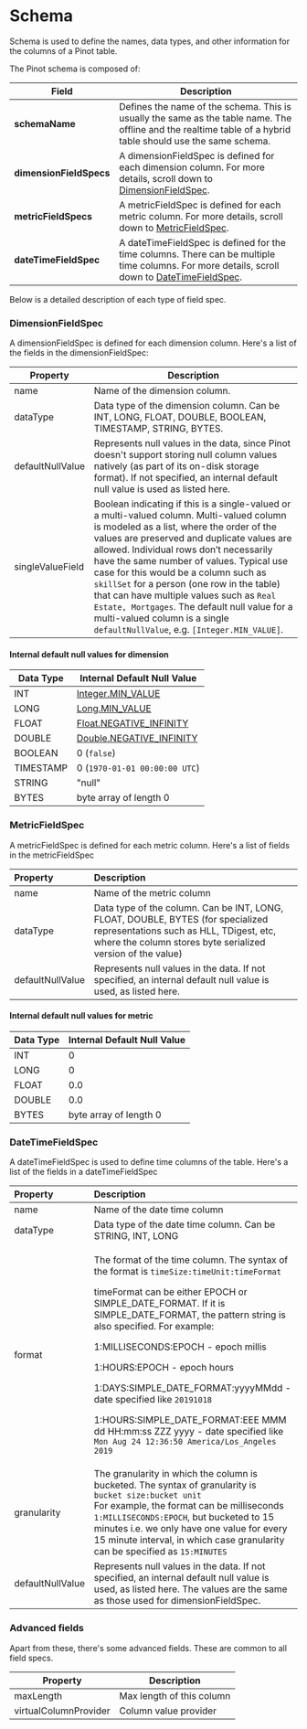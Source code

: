 # Schema

Schema is used to define the names, data types, and other information for the columns of a Pinot table. 

The Pinot schema is composed of:

| Field | Description |
| ---- | ---- |
| **schemaName** | Defines the name of the schema. This is usually the same as the table name. The offline and the realtime table of a hybrid table should use the same schema. |
| **dimensionFieldSpecs** | A dimensionFieldSpec is defined for each dimension column. For more details, scroll down to [DimensionFieldSpec](schema.md#dimensionfieldspecs). |
| **metricFieldSpecs** | A metricFieldSpec is defined for each metric column. For more details, scroll down to [MetricFieldSpec](schema.md#metricfieldspecs). |
| **dateTimeFieldSpec** | A dateTimeFieldSpec is defined for the time columns. There can be multiple time columns. For more details, scroll down to [DateTimeFieldSpec](schema.md#datetimefieldspec). |

Below is a detailed description of each type of field spec.

### DimensionFieldSpec

A dimensionFieldSpec is defined for each dimension column. Here's a list of the fields in the dimensionFieldSpec:

| Property | Description |
| ---- | ---- |
| name | Name of the dimension column. |
| dataType | Data type of the dimension column. Can be INT, LONG, FLOAT, DOUBLE, BOOLEAN, TIMESTAMP, STRING, BYTES. |
| defaultNullValue | Represents null values in the data, since Pinot doesn't support storing null column values natively \(as part of its on-disk storage format\). If not specified, an internal default null value is used as listed here. |
| singleValueField | Boolean indicating if this is a single-valued or a multi-valued column. Multi-valued column is modeled as a list, where the order of the values are preserved and duplicate values are allowed. Individual rows don’t necessarily have the same number of values. Typical use case for this would be a column such as `skillSet` for a person \(one row in the table\) that can have multiple values such as `Real Estate, Mortgages`. The default null value for a multi-valued column is a single `defaultNullValue`, e.g. `[Integer.MIN_VALUE]`. |

#### Internal default null values for dimension

| Data Type | Internal Default Null Value |
| ---- | ---- |
| INT | ​[Integer.MIN\_VALUE](https://docs.oracle.com/javase/7/docs/api/java/lang/Integer.html#MIN_VALUE)​ |
| LONG | ​[Long.MIN\_VALUE](https://docs.oracle.com/javase/7/docs/api/java/lang/Long.html#MIN_VALUE)​ |
| FLOAT | ​[Float.NEGATIVE\_INFINITY](https://docs.oracle.com/javase/7/docs/api/java/lang/Float.html#NEGATIVE_INFINITY)​ |
| DOUBLE | ​[Double.NEGATIVE\_INFINITY](https://docs.oracle.com/javase/7/docs/api/java/lang/Double.html#NEGATIVE_INFINITY)​ |
| BOOLEAN | 0 \(`false`\) |
| TIMESTAMP | 0 \(`1970-01-01 00:00:00 UTC`\) |
| STRING | "null" |
| BYTES | byte array of length 0 |

### MetricFieldSpec

A metricFieldSpec is defined for each metric column. Here's a list of fields in the metricFieldSpec

| Property | Description |
| :--- | :--- |
| name | Name of the metric column |
| dataType | Data type of the column. Can be INT, LONG, FLOAT, DOUBLE, BYTES \(for specialized representations such as HLL, TDigest, etc, where the column stores byte serialized version of the value\) |
| defaultNullValue | Represents null values in the data. If not specified, an internal default null value is used, as listed here. |

#### Internal default null values for metric

| Data Type | Internal Default Null Value |
| ---- | ---- |
| INT | 0 |
| LONG | 0 |
| FLOAT | 0.0 |
| DOUBLE | 0.0 |
| BYTES | byte array of length 0 |

### DateTimeFieldSpec

A dateTimeFieldSpec is used to define time columns of the table. Here's a list of the fields in a dateTimeFieldSpec

<table>
  <thead>
    <tr>
      <th style="text-align:left">Property</th>
      <th style="text-align:left">Description</th>
    </tr>
  </thead>
  <tbody>
    <tr>
      <td style="text-align:left">name</td>
      <td style="text-align:left">Name of the date time column</td>
    </tr>
    <tr>
      <td style="text-align:left">dataType</td>
      <td style="text-align:left">Data type of the date time column. Can be STRING, INT, LONG</td>
    </tr>
    <tr>
      <td style="text-align:left">format</td>
      <td style="text-align:left">
        <p>The format of the time column. The syntax of the format is <code>timeSize:timeUnit:timeFormat</code> 
        </p>
        <p>timeFormat can be either EPOCH or SIMPLE_DATE_FORMAT. If it is SIMPLE_DATE_FORMAT,
          the pattern string is also specified. For example:</p>
        <p>1:MILLISECONDS:EPOCH - epoch millis</p>
        <p>1:HOURS:EPOCH - epoch hours</p>
        <p>1:DAYS:SIMPLE_DATE_FORMAT:yyyyMMdd - date specified like <code>20191018</code>
        </p>
        <p>1:HOURS:SIMPLE_DATE_FORMAT:EEE MMM dd HH:mm:ss ZZZ yyyy - date specified
          like <code>Mon Aug 24 12:36:50 America/Los_Angeles 2019</code>
        </p>
      </td>
    </tr>
    <tr>
      <td style="text-align:left">granularity</td>
      <td style="text-align:left">The granularity in which the column is bucketed. The syntax of granularity
        is
        <br /><code>bucket size:bucket unit</code>
        <br />For example, the format can be milliseconds <code>1:MILLISECONDS:EPOCH</code>,
        but bucketed to 15 minutes i.e. we only have one value for every 15 minute
        interval, in which case granularity can be specified as <code>15:MINUTES</code>
      </td>
    </tr>
    <tr>
      <td style="text-align:left">defaultNullValue</td>
      <td style="text-align:left">Represents null values in the data. If not specified, an internal default
        null value is used, as listed here. The values are the same as those used
        for dimensionFieldSpec.</td>
    </tr>
  </tbody>
</table>

### Advanced fields

Apart from these, there's some advanced fields. These are common to all field specs. 

| Property | Description |
| ---- | ---- |
| maxLength | Max length of this column |
| virtualColumnProvider | Column value provider |




